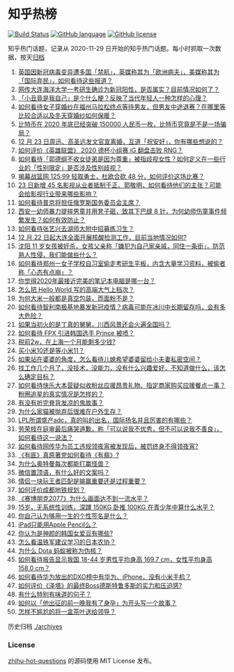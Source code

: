 # 知乎热榜
[![Build Status](https://github.com/ToWeLong/zhihu-hot-questions/workflows/CI/badge.svg)](https://github.com/ToWeLong/zhihu-hot-questions/actions)
[![GitHub language](https://img.shields.io/badge/language-golang-orange.svg)](https://golang.org/)
[![GitHub license](https://img.shields.io/github/license/ToWeLong/zhihu-hot-questions)](https://github.com/ToWeLong/zhihu-hot-questions/blob/main/LICENSE)

知乎热门话题，记录从 2020-11-29 日开始的知乎热门话题。每小时抓取一次数据，按天[归档](./archives)

<!-- BEGIN -->

1. [英国因新冠病毒变异遭多国「禁航」，英媒称其为「欧洲病夫」，美媒称其为「国际弃民」，如何看待这些报道？](https://www.zhihu.com/question/435986866)
1. [网传大连海洋大学一考研生确诊为新冠阳性，是否属实？目前情况如何了？](https://www.zhihu.com/question/435956663)
1. [「小丑竟是我自己」是个什么梗？反映了当代年轻人一种怎样的心理？](https://www.zhihu.com/question/435578338)
1. [如何看待女子穿婚纱在福州马拉松终点等待男友，但男友中途退赛？在哪里等比较合适以及冬天穿婚纱如何保暖？](https://www.zhihu.com/question/435985864)
1. [比特币在 2020 年底已经突破 150000 人民币一枚，比特币究竟是不是一场骗局？](https://www.zhihu.com/question/435820949)
1. [12 月 23 日周迅、高圣远发文官宣离婚，互道「祝安好」，你有哪些想说的？](https://www.zhihu.com/question/436116521)
1. [如何评价《英雄联盟》 2020 德杯小组赛 iG 翻盘击败 RNG？](https://www.zhihu.com/question/436031064)
1. [如何看待「郭德纲不收女徒弟是因为尊重」被指歧视女性？如何定义在一些行业的「性别限定」是否涉及性别歧视？](https://www.zhihu.com/question/435928578)
1. [揭幕战篮网 125:99 轻取勇士，杜欧合砍 48 分，如何评价这场比赛？](https://www.zhihu.com/question/436081602)
1. [23 日新增 45 名影视从业者抵制于正、郭敬明，如何看待他们的主张？可能会给影视行业带来哪些影响？](https://www.zhihu.com/question/436094086)
1. [如何看待普京将担任俄罗斯国务委员会主席？](https://www.zhihu.com/question/435884120)
1. [西安一幼师暴力提摔男童并用凳子砸，致其下巴缝 8 针，为何幼师伤童事件频繁发生？如何有效防止？](https://www.zhihu.com/question/435946218)
1. [如何看待张艺兴去湖师大附中招募练习生？](https://www.zhihu.com/question/435453233)
1. [12 月 22 日起大连全面开展核酸检测工作，目前当地情况如何?](https://www.zhihu.com/question/436009119)
1. [沈阳 11 岁女孩被奸杀，女孩父亲称「嫌犯为自己家亲戚，同住一条街」，防范熟人性侵，我们能做些什么？](https://www.zhihu.com/question/436058156)
1. [如何看待郑州一女子学校自习室偷走考研生平板，内含大量学习资料，被偷者称「心态有点崩」？](https://www.zhihu.com/question/435959508)
1. [你觉得2020年最接近完美的笔记本电脑是哪一台？](https://www.zhihu.com/question/435273110)
1. [怎么把 Hello World 写的高端大气上档次？](https://www.zhihu.com/question/434732218)
1. [为何大米一般都是真空包装，而面粉不是？](https://www.zhihu.com/question/333863779)
1. [如何看待智利南极基地暴发新冠疫情？病毒可能在冰川中长期留存吗，会有多大危险？](https://www.zhihu.com/question/435977700)
1. [如果当初火的是丁真的舅舅，川西风景还会火遍全国吗？](https://www.zhihu.com/question/433165515)
1. [如何看待 FPX 引进韩国选手 Prince 被喷？](https://www.zhihu.com/question/435961968)
1. [税前2w，在上海一个月能剩多少钱?](https://www.zhihu.com/question/434022384)
1. [买小米10还是等小米11？](https://www.zhihu.com/question/429543310)
1. [如果站在婆婆的角度，怎么看待儿媳希望婆婆留给小夫妻私密空间？](https://www.zhihu.com/question/429835941)
1. [找工作几个月了，没技术，没能力，没有什么兴趣爱好，不知道做什么，该怎么确定目标？](https://www.zhihu.com/question/52398927)
1. [如何看待快乐大本营疑似收粉丝应援昂贵礼物、指定商家购买应援餐点一事？粉圈追星的真实情况是怎样的？](https://www.zhihu.com/question/435913913)
1. [有没有听完脊背发凉的鬼故事？](https://www.zhihu.com/question/424137859)
1. [为什么家猫被抛弃后很难在户外生存？](https://www.zhihu.com/question/430534419)
1. [LPL所谓盛产adc，真的叫的出名，国际扬名并且厉害的有哪些？](https://www.zhihu.com/question/434401095)
1. [劳荣枝在庭审最后痛哭道歉，称「可以说我不优秀，但不可以说我不善良」，如何看待这一说法？](https://www.zhihu.com/question/436064488)
1. [如何看待网传华为员工违规领夜宵被发现后，被罚终身不得领夜宵?](https://www.zhihu.com/question/435580264)
1. [《有匪》真原著党如何看待《有翡》?](https://www.zhihu.com/question/435989146)
1. [为什么奥特曼每次都能打赢怪兽？](https://www.zhihu.com/question/433984330)
1. [微信置顶语，有什么好的文案吗？](https://www.zhihu.com/question/362629706)
1. [情侣一块玩王者匹配是输赢重要还是过程重要？](https://www.zhihu.com/question/435509099)
1. [如何评价成都地铁规划？](https://www.zhihu.com/question/24940948)
1. [《赛博朋克2077》为什么画面达不到一流水平？](https://www.zhihu.com/question/434175198)
1. [15岁，无系统性训练，深蹲 150KG 卧推 100KG 在青少年中算什么水平？](https://www.zhihu.com/question/435567872)
1. [你自己认为够用一生的个性签名是什么？](https://www.zhihu.com/question/435362231)
1. [iPad只能用Apple Pencil么？](https://www.zhihu.com/question/359646795)
1. [你认为是神颜的韩国女爱豆有哪些?](https://www.zhihu.com/question/293928259)
1. [怎么看温铁军建议学习的日本农协？](https://www.zhihu.com/question/397365295)
1. [为什么 Dota 蚂蚁被称为伪核？](https://www.zhihu.com/question/435916288)
1. [如何看待报告显示我国 18-44 岁男性平均身高 169.7 cm，女性平均身高 158.0 cm？](https://www.zhihu.com/question/436103283)
1. [如何看待华为放出的DXO榜中有华为、iPhone，没有小米手机？](https://www.zhihu.com/question/435839303)
1. [如何评价《泽塔》的最终Boss德斯特鲁多斯的实力和压迫感?](https://www.zhihu.com/question/435550989)
1. [有什么特别有味道的句子？](https://www.zhihu.com/question/426033384)
1. [如何以「他出征的前一晚我有了身孕」为开头写一个故事？](https://www.zhihu.com/question/432905258)
1. [怎样不尴尬的将一盒茶叶送给领导？](https://www.zhihu.com/question/265710887)

<!-- END -->

历史归档 [./archives](./archives)


### License
[zhihu-hot-questions](https://github.com/towelong/zhihu-hot-questions) 的源码使用 MIT License 发布。